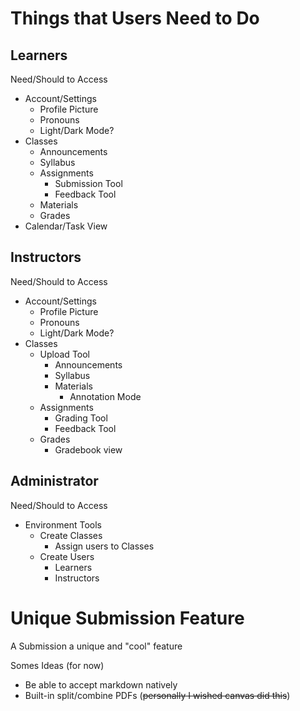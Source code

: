 # Things that Users Need to Do

##  Learners 

Need/Should to Access
- Account/Settings
    - Profile Picture
    - Pronouns
    - Light/Dark Mode?
- Classes
    - Announcements
    - Syllabus
    - Assignments
        - Submission Tool
        - Feedback Tool
    - Materials
    - Grades
- Calendar/Task View

## Instructors

Need/Should to Access
- Account/Settings
    - Profile Picture
    - Pronouns
    - Light/Dark Mode?
- Classes
    - Upload Tool
        - Announcements
        - Syllabus
        - Materials
            - Annotation Mode
    - Assignments
        - Grading Tool
        - Feedback Tool
    - Grades
        - Gradebook view

## Administrator 

Need/Should to Access
- Environment Tools
    - Create Classes
        - Assign users to Classes
    - Create Users
        - Learners
        - Instructors


# Unique Submission Feature

A Submission a unique and "cool" feature

Somes Ideas (for now)
- Be able to accept markdown natively
- Built-in split/combine PDFs (~~personally I wished canvas did this~~)